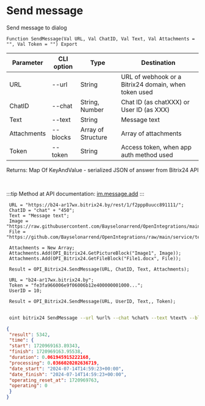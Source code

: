 ﻿---
sidebar_position: 1
---

# Send message
 Send message to dialog



`Function SendMessage(Val URL, Val ChatID, Val Text, Val Attachments = "", Val Token = "") Export`

 | Parameter | CLI option | Type | Destination |
 |-|-|-|-|
 | URL | --url | String | URL of webhook or a Bitrix24 domain, when token used |
 | ChatID | --chat | String, Number | Chat ID (as chatXXX) or User ID (as XXX) |
 | Text | --text | String | Message text |
 | Attachments | --blocks | Array of Structure | Array of attachments |
 | Token | --token | String | Access token, when app auth method used |

 
 Returns: Map Of KeyAndValue - serialized JSON of answer from Bitrix24 API

<br/>

:::tip
Method at API documentation: [im.message.add](https://dev.1c-bitrix.ru/learning/course/?COURSE_ID=93&LESSON_ID=12115)
:::
<br/>


```bsl title="Code example"
 URL = "https://b24-ar17wx.bitrix24.by/rest/1/f2ppp8uucc891111/";
 ChatID = "chat" + "450";
 Text = "Message text";
 Image = "https://raw.githubusercontent.com/Bayselonarrend/OpenIntegrations/main/service/test_data/picture.jpg";
 File = "https://github.com/Bayselonarrend/OpenIntegrations/raw/main/service/test_data/document.docx";
 
 Attachments = New Array;
 Attachments.Add(OPI_Bitrix24.GetPictureBlock("Image1", Image));
 Attachments.Add(OPI_Bitrix24.GetFileBlock("File1.docx", File));
 
 Result = OPI_Bitrix24.SendMessage(URL, ChatID, Text, Attachments);
 
 URL = "b24-ar17wx.bitrix24.by";
 Token = "fe3fa966006e9f06006b12e400000001000...";
 UserID = 10;
 
 Result = OPI_Bitrix24.SendMessage(URL, UserID, Text,, Token);
```
	


```sh title="CLI command example"
 
 oint bitrix24 SendMessage --url %url% --chat %chat% --text %text% --blocks %blocks% --token %token%

```

```json title="Result"
{
 "result": 5342,
 "time": {
 "start": 1720969163.89343,
 "finish": 1720969163.95538,
 "duration": 0.061945915222168,
 "processing": 0.0366020202636719,
 "date_start": "2024-07-14T14:59:23+00:00",
 "date_finish": "2024-07-14T14:59:23+00:00",
 "operating_reset_at": 1720969763,
 "operating": 0
 }
}
```
